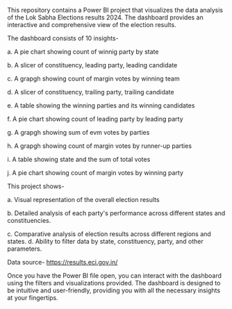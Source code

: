 This repository contains a Power BI project that visualizes the data analysis of the Lok Sabha Elections  results 2024.
The dashboard provides an interactive and comprehensive view of the election results.

The dashboard consists of 10 insights-

a. A pie chart showing count of winnig party by state

b. A slicer of constituency, leading party, leading candidate

c. A grapgh showing count of margin votes by winning team

d. A slicer of constituency, trailing party, trailing candidate

e. A table showing the winning parties and its winning candidates

f. A pie chart showing count of leading party by leading party

g. A grapgh showing sum of evm votes by parties

h. A grapgh showing count of margin votes by runner-up parties

i. A table showing state and the sum of total votes

j. A pie chart showing count of margin votes by winning party

    
This project shows- 

a. Visual representation of the overall election results

b. Detailed analysis of each party's performance across different states and constituencies.

c. Comparative analysis of election results across different regions and states.
d. Ability to filter data by state, constituency, party, and other parameters.

Data source- https://results.eci.gov.in/

Once you have the Power BI file open, you can interact with the dashboard using the filters and visualizations provided.
The dashboard is designed to be intuitive and user-friendly, providing you with all the necessary insights at your fingertips.
     
